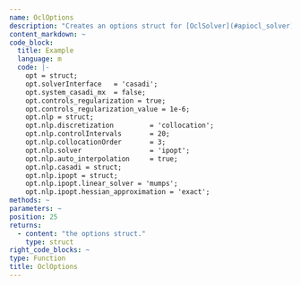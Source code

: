 ```yaml
--- 
name: OclOptions
description: "Creates an options struct for [OclSolver](#apiocl_solver). Check the casadi documentation and the ipopt documentation to see which options are available. These options can be set in 'opt.nlp.ipopt'. The default values are the following:"
content_markdown: ~
code_block:
  title: Example
  language: m
  code: |- 
    opt = struct;
    opt.solverInterface   = 'casadi';
    opt.system_casadi_mx  = false;
    opt.controls_regularization = true;
    opt.controls_regularization_value = 1e-6;
    opt.nlp = struct;
    opt.nlp.discretization         = 'collocation';
    opt.nlp.controlIntervals       = 20;
    opt.nlp.collocationOrder       = 3;
    opt.nlp.solver                 = 'ipopt';
    opt.nlp.auto_interpolation     = true;
    opt.nlp.casadi = struct;
    opt.nlp.ipopt = struct;
    opt.nlp.ipopt.linear_solver = 'mumps';
    opt.nlp.ipopt.hessian_approximation = 'exact';
methods: ~
parameters: ~
position: 25
returns: 
  - content: "the options struct."
    type: struct
right_code_blocks: ~
type: Function
title: OclOptions
---
```

